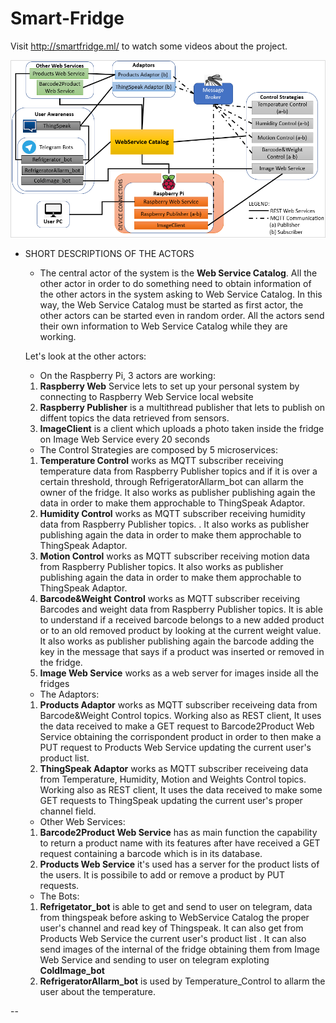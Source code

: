 # Smart-Fridge

Visit http://smartfridge.ml/ to watch some videos about the project.

![alt text](https://github.com/IOTprojects2018/Smart-Fridge/blob/master/usecase.PNG)

- SHORT DESCRIPTIONS OF THE ACTORS
  - The central actor of the system is the **Web Service Catalog**. All the other actor in order to do something need to obtain information of the other actors in the system asking to Web Service Catalog. In this way, the Web Service Catalog must be started as first actor, the other actors can be started even in random order. All the actors send their own information to Web Service Catalog while they are working.

  Let's look at the other actors:

  - On the Raspberry Pi, 3 actors are working:
  1) **Raspberry Web** Service lets to  set up your personal system by connecting to Raspberry Web Service local website
  2) **Raspberry Publisher** is a multithread  publisher that lets to publish on diffent topics the data retrieved from sensors.
  3) **ImageClient** is a client which uploads a photo taken inside the fridge on Image Web Service every 20 seconds 

  - The Control Strategies are composed by 5 microservices:
  1) **Temperature Control** works as MQTT subscriber receiving temperature data from  Raspberry Publisher topics and if it is over a certain threshold, through RefrigeratorAllarm_bot can allarm the owner of the fridge. It also works as publisher publishing again the data in order to make them approchable to ThingSpeak Adaptor.
  2) **Humidity Control** works as MQTT subscriber receiving humidity data from  Raspberry Publisher topics. . It also works as publisher publishing again the data in order to make them approchable to ThingSpeak Adaptor.
  3) **Motion Control** works as MQTT subscriber receiving motion data from  Raspberry Publisher topics. It also works as publisher publishing again the data in order to make them approchable to ThingSpeak Adaptor.
  4) **Barcode&Weight Control** works as MQTT subscriber receiving Barcodes and weight data from  Raspberry Publisher topics. It is able to understand if a received barcode belongs to a new added product or to an old removed product by looking at the current weight value. It also works as publisher publishing again the barcode adding the key in the message that says if a product was inserted or removed in the fridge.
  5) **Image Web Service** works as a web server for images inside all the fridges

  - The Adaptors:
  1) **Products Adaptor** works as MQTT subscriber receiveing data from Barcode&Weight Control topics. Working also as REST client, It uses the data received to make a GET request to Barcode2Product Web Service obtaining the corrispondent product in order to then make a PUT request to Products Web Service updating the current user's product list.
  2) **ThingSpeak Adaptor** works as MQTT subscriber receiveing data from Temperature, Humidity, Motion and Weights Control topics. Working also as REST client, It uses the data received to make some GET requests to ThingSpeak updating the current user's proper channel field.

  - Other Web Services:
  1) **Barcode2Product Web Service** has as main function the capability to return a product name with its features after have received a GET request containing a barcode which is in its database.
  2) **Products Web Service** it's used has a server for the product lists of the users. It is possibile to add or remove a product by PUT requests.  

  - The Bots:
  1) **Refrigetator_bot** is able to get and send to user on telegram, data from thingspeak before asking to WebService Catalog the proper user's channel and read key of Thingspeak. It can also get from Products Web Service the current user's product list .
  It can also send images of the internal of the fridge obtaining them from Image Web Service and sending to user on telegram exploting **ColdImage_bot**
  2) **RefrigeratorAllarm_bot** is used by Temperature_Control to allarm the user about the temperature.


--

